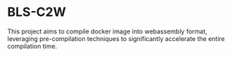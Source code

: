 # BLS-C2W

This project aims to compile docker image into webassembly format, leveraging pre-compilation techniques to significantly accelerate the entire compilation time.
